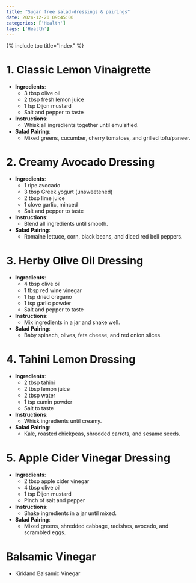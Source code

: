 ```yaml
---
title: "Sugar free salad-dressings & pairings"
date: 2024-12-20 09:45:00
categories: ['Health']
tags: ['Health']
---
```

{% include toc title="Index" %}

# 1. Classic Lemon Vinaigrette
- **Ingredients**:
    - 3 tbsp olive oil
    - 2 tbsp fresh lemon juice
    - 1 tsp Dijon mustard
    - Salt and pepper to taste
- **Instructions**:
    - Whisk all ingredients together until emulsified.
- **Salad Pairing**:
    - Mixed greens, cucumber, cherry tomatoes, and grilled tofu/paneer.

# 2. Creamy Avocado Dressing
- **Ingredients**:
    - 1 ripe avocado
    - 3 tbsp Greek yogurt (unsweetened)
    - 2 tbsp lime juice
    - 1 clove garlic, minced
    - Salt and pepper to taste
- **Instructions**:
    - Blend all ingredients until smooth.
- **Salad Pairing**:
    - Romaine lettuce, corn, black beans, and diced red bell peppers.

# 3. Herby Olive Oil Dressing
- **Ingredients**:
    - 4 tbsp olive oil
    - 1 tbsp red wine vinegar
    - 1 tsp dried oregano
    - 1 tsp garlic powder
    - Salt and pepper to taste
- **Instructions**:
    - Mix ingredients in a jar and shake well.
- **Salad Pairing**:
    - Baby spinach, olives, feta cheese, and red onion slices.

# 4. Tahini Lemon Dressing
- **Ingredients**:
    - 2 tbsp tahini
    - 2 tbsp lemon juice
    - 2 tbsp water
    - 1 tsp cumin powder
    - Salt to taste
- **Instructions**:
    - Whisk ingredients until creamy.
- **Salad Pairing**:
    - Kale, roasted chickpeas, shredded carrots, and sesame seeds.

# 5. Apple Cider Vinegar Dressing
- **Ingredients**:
    - 2 tbsp apple cider vinegar
    - 4 tbsp olive oil
    - 1 tsp Dijon mustard
    - Pinch of salt and pepper
- **Instructions**:
    - Shake ingredients in a jar until mixed.
- **Salad Pairing**:
    - Mixed greens, shredded cabbage, radishes, avocado, and scrambled eggs.

# Balsamic Vinegar

- Kirkland Balsamic Vinegar

